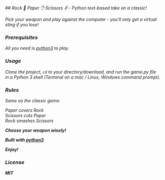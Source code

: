 <i>## Rock :punch: Paper :raised_hand: Scissors :v: - Python text-based take on a classic!<i>

Pick your weapon and play against the computer - you'll only get a virtual sting if you lose!

### Prerequisites

All you need is [python3](https://www.python.org/doc/) to play.

### Usage
Clone the project, <code>cd</code> to your directory/download, and run the game.py file in a Python 3 shell (Terminal on a mac / Linux, Windows command prompt).

### Rules
Same as the classic game:

Paper covers Rock  
Scissors cuts Paper  
Rock smashes Scissors

<b>Choose your weapon wisely!<b>

Built with [python3](https://www.python.org/)


Enjoy!

### License 
MIT